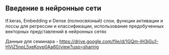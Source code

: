 ## Введение в нейронные сети


tf.keras, Embedding и Dense (полносвязный) слои, функции активации и лоссы для регрессии и классификации, использование предобученных векторных представлений в нейронных сетях


Данные для семинара - https://drive.google.com/file/d/1GQm-IH3iGu1-HVjZ5npL5xeKovp0Aa60/view?usp=sharing
